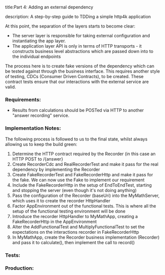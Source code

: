 title:Part 4: Adding an external dependency

description: A step-by-step guide to TDDing a simple http4k application

At this point, the separation of the layers starts to become clear:
- The server layer is responsible for taking external configuration and instantiating the app layer.
- The application layer API is only in terms of HTTP transports - it constructs business level abstractions
which are passed down into to the individual endpoints

The process here is to create fake versions of the dependency which can be tested against through the business interface.
This requires another style of testing, CDCs (Consumer Driven Contracts), to be created. These contract tests ensure that our
interactions with the external service are valid.

### Requirements:
- Results from calculations should be POSTed via HTTP to another "answer recording" service.

### Implementation Notes:
The following process is followed to us to the final state, whilst always allowing us to keep the build green:

1. Determine the HTTP contract required by the Recorder (in this case an HTTP POST to /{answer}
1. Create RecorderCdc and RealRecorderTest and make it pass for the real dependency by implementing the Recorder
1. Create FakeRecorderTest and FakeRecorderHttp and make it pass for the fake. We can now use the Fake to implement our requirement
1. Include the FakeRecorderHttp in the setup of EndToEndTest, starting and stopping the server (even though it's not doing anything)
1. Pass the configuration of the Recorder (baseUri) into the MyMathServer, which uses it to create the recorder HttpHandler
1. Factor AppEnvironment out of the functional tests. This is where all the setup of the functional testing environment will be done
1. Introduce the recorder HttpHandler to MyMathApp, creating a FakeRecorderHttp in the AppEnvironment
1. Alter the AddFunctionalTest and MultiplyFunctionalTest to set the expectations on the interactions recorder in FakeRecorderHttp
1. In MyMathApp, create the Recorder business implementation (Recorder) and pass it to calculate(), then implement the call to record()

### Tests:

<script src="https://gist-it.appspot.com/https://github.com/http4k/http4k/blob/docs_reorg/src/docs/blog/tdding_http4k/_4/tests.kt"></script>

### Production:

<script src="https://gist-it.appspot.com/https://github.com/http4k/http4k/blob/docs_reorg/src/docs/blog/tdding_http4k/_4/project.kt"></script>
